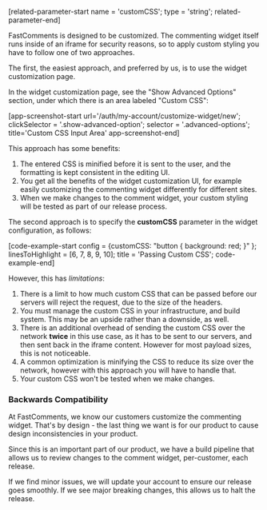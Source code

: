 [related-parameter-start name = 'customCSS'; type = 'string'; related-parameter-end]

FastComments is designed to be customized. The commenting widget itself runs inside of an iframe for security reasons, so to apply
custom styling you have to follow one of two approaches.

The first, the easiest approach, and preferred by us, is to use the widget customization page.

In the widget customization page, see the "Show Advanced Options" section, under which there is an area labeled "Custom CSS":

[app-screenshot-start url='/auth/my-account/customize-widget/new'; clickSelector = '.show-advanced-option'; selector = '.advanced-options'; title='Custom CSS Input Area' app-screenshot-end]

This approach has some benefits:
1. The entered CSS is minified before it is sent to the user, and the formatting is kept consistent in the editing UI.
2. You get all the benefits of the widget customization UI, for example easily customizing the commenting widget differently for different sites.
3. When we make changes to the comment widget, your custom styling will be tested as part of our release process.

The second approach is to specify the **customCSS** parameter in the widget configuration, as follows:

[code-example-start config = {customCSS: "button { background: red; }" }; linesToHighlight = [6, 7, 8, 9, 10]; title = 'Passing Custom CSS'; code-example-end]

However, this has *limitations*:
1. There is a limit to how much custom CSS that can be passed before our servers will reject the request, due to the size of the headers.
2. You must manage the custom CSS in your infrastructure, and build system. This may be an upside rather than a downside, as well.
3. There is an additional overhead of sending the custom CSS over the network **twice** in this use case, as it has to be sent to our servers, and then sent back in the iframe content. However for most payload sizes, this is not noticeable.
4. A common optimization is minifying the CSS to reduce its size over the network, however with this approach you will have to handle that.
5. Your custom CSS won't be tested when we make changes.

### Backwards Compatibility

At FastComments, we know our customers customize the commenting widget. That's by design - the last thing we want is for our product to cause design
inconsistencies in your product.

Since this is an important part of our product, we have a build pipeline that allows us to review changes to the comment widget, per-customer, each release.

If we find minor issues, we will update your account to ensure our release goes smoothly. If we see major breaking changes, this allows us to halt the release.
